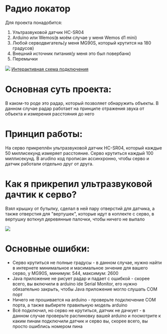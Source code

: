 <h1>Радио локатор</h1>
<p>Для проекта понадобится:</p>
<ol>
  <li>Ультразвуковой датчик HC-SR04</li>
  <li>Arduino или Wemos(в моём случае у меня Wemos d1 mini)</li>
  <li>Любой серводвигатель(у меня MG90S, который крутится на 180 градусов)</li>
  <li>Внешний источник питания(у меня это был повербанк)</li>
  <li>Перемычки</li>
</ol>

<img src="https://github.com/GBGodea/testreadmd/blob/main/schem.png" />
<a href="https://wokwi.com/projects/425581995218564097">Интерактивная схема подключения</a>

<h1>Основная суть проекта:</h1>
<p>В каком-то роде это радар, который позволяет обнаружить объекты. В данном случае радар работает на принципе отражения звука от объекта и измерения расстояния до него</p>

<h1>Принцип работы:</h1>
<p>На серво прикреплён ультразвуковой датчик HC-SR04, который каждые 50 миллисекунд измеряет расстояние. Серво крутиться каждый 100 миллисекунд. В arudino код прописан ассинхронно, чтобы серво и датчик работали отдельно друг от друга.</p>

<h1>Как я прикрепил ультразвуковой дачтик к серво?</h1>
<p>Взял крышку от бутылку, сделал в ней пару отверстий для датчика, а также отверстия для "вертушек", которые идут в коплекте с серво, в вертушку воткнул деревянные палочки, чтобы ничего не выпало</p>
 
<img src="https://github.com/GBGodea/testreadmd/blob/main/connection.jpg" />

<h1>Основные ошибки:</h1>
<ul>
  <li>Серво крутиться не полные градусы - в данном случае, нужно найти в интернете минимальное и масимальное знчение для вашего серво, у MG90S, минимум: 544, максимум: 2600</li>
  <li>Java приложение не рисует радар и падает с ошибкой - скорее всего, вы включили в arduino ide Serial Monitor, его нужно обязательно закрыть, чтобы Java приложение могло слушать COM порт</li>
  <li>Ничего не прошивается на arduino - проверьте подключение COM порта, а также выбирете правильную модель arduino</li>
  <li>Всё подключил, но серво не крутиться, датчик не дачкует - в данном случае проверьте распиновку вашей arduino и посмотрите к каким пинам подключили датчик и серво вы, скорее всего, вы просто ошиблись номером пина</li>
</ul>

